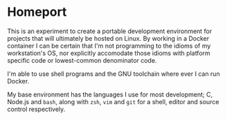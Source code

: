 # Homeport

This is an experiment to create a portable development environment for projects
that will ultimately be hosted on Linux. By working in a Docker container I can
be certain that I'm not programming to the idioms of my workstation's OS, nor
explicitly accomodate those idioms with platform specific code or lowest-common
denominator code.

I'm able to use shell programs and the GNU toolchain where ever I can run Docker.

My base environment has the languages I use for most development; C, Node.js and
`bash`, along with `zsh`, `vim` and `git` for a shell, editor and source
control respectively.
